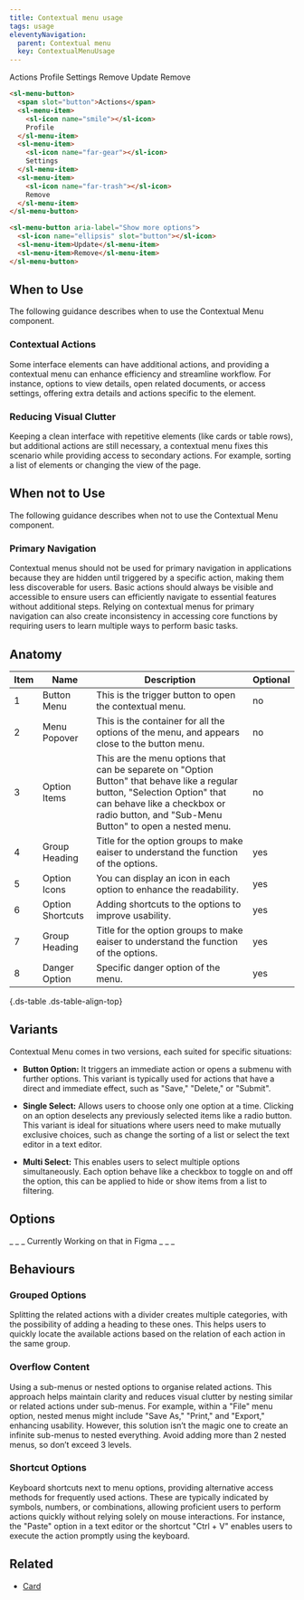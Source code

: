 ```yaml
---
title: Contextual menu usage
tags: usage
eleventyNavigation:
  parent: Contextual menu
  key: ContextualMenuUsage
---
```


<section class="no-heading">

<div class="ds-example" style="gap: 4rem;">

<sl-menu-button position="bottom">
  <span slot="button">Actions</span>
  <sl-menu-item><sl-icon name="smile"></sl-icon>Profile</sl-menu-item>
  <sl-menu-item><sl-icon name="far-gear"></sl-icon>Settings</sl-menu-item>
  <sl-menu-item><sl-icon name="far-trash"></sl-icon>Remove</sl-menu-item>
</sl-menu-button>

<sl-menu-button position="bottom-end" aria-label="Show more options">
  <sl-icon name="ellipsis" slot="button"></sl-icon>
  <sl-menu-item>Update</sl-menu-item>
  <sl-menu-item>Remove</sl-menu-item>
</sl-menu-button>

</div>

<div class="ds-code">

  ```html
  <sl-menu-button>
    <span slot="button">Actions</span>
    <sl-menu-item>
      <sl-icon name="smile"></sl-icon>
      Profile
    </sl-menu-item>
    <sl-menu-item>
      <sl-icon name="far-gear"></sl-icon>
      Settings
    </sl-menu-item>
    <sl-menu-item>
      <sl-icon name="far-trash"></sl-icon>
      Remove
    </sl-menu-item>
  </sl-menu-button>
  
  <sl-menu-button aria-label="Show more options">
    <sl-icon name="ellipsis" slot="button"></sl-icon>
    <sl-menu-item>Update</sl-menu-item>
    <sl-menu-item>Remove</sl-menu-item>
  </sl-menu-button>
  ```

</div>

</section>

<section>

## When to Use
The following guidance describes when to use the Contextual Menu component.

### Contextual Actions
Some interface elements can have additional actions, and providing a contextual menu can enhance efficiency and streamline workflow. For instance, options to view details, open related documents, or access settings, offering extra details and actions specific to the element.

### Reducing Visual Clutter
Keeping a clean interface with repetitive elements (like cards or table rows), but additional actions are still necessary, a contextual menu fixes this scenario while providing access to secondary actions. For example, sorting a list of elements or changing the view of the page.

</section>


<section>

## When not to Use
The following guidance describes when not to use the Contextual Menu component.

### Primary Navigation
Contextual menus should not be used for primary navigation in applications because they are hidden until triggered by a specific action, making them less discoverable for users. Basic actions should always be visible and accessible to ensure users can efficiently navigate to essential features without additional steps. Relying on contextual menus for primary navigation can also create inconsistency in accessing core functions by requiring users to learn multiple ways to perform basic tasks.

</section>


<section>

## Anatomy

|Item|Name| Description | Optional|
|-|-|-|-|
|1|Button Menu|This is the trigger button to open the contextual menu. |no|
|2|Menu Popover |This is the container for all the options of the menu, and appears close to the button menu. |no|
|3|Option Items | This are the menu options that can be separete on "Option Button" that behave like a regular button, "Selection Option" that can behave like a checkbox or radio button, and "Sub-Menu Button" to open a nested menu. |no|
|4|Group Heading |Title for the option groups to make eaiser to understand the function of the options. |yes|
|5|Option Icons |You can display an icon in each option to enhance the readability. |yes|
|6|Option Shortcuts |Adding shortcuts to the options to improve usability. |yes|
|7|Group Heading |Title for the option groups to make eaiser to understand the function of the options. |yes|
|8|Danger Option |Specific danger option of the menu. |yes|

{.ds-table .ds-table-align-top}

</section>


<section>

## Variants
Contextual Menu comes in two versions, each suited for specific situations:

  - **Button Option:** It triggers an immediate action or opens a submenu with further options. This variant is typically used for actions that have a direct and immediate effect, such as "Save," "Delete," or "Submit".

  - **Single Select:** Allows users to choose only one option at a time. Clicking on an option deselects any previously selected items like a radio button. This variant is ideal for situations where users need to make mutually exclusive choices, such as change the sorting of a list or select the text editor in a text editor.

  - **Multi Select:** This enables users to select multiple options simultaneously. Each option behave like a checkbox to toggle on and off the option, this can be applied to hide or show items from a list to filtering.

</section>


<section>

## Options

_ _ _ Currently Working on that in Figma _ _ _ 

</section>


<section>

## Behaviours

### Grouped Options
Splitting the related actions with a divider creates multiple categories, with the possibility of adding a heading to these ones. This helps users to quickly locate the available actions based on the relation of each action in the same group.

### Overflow Content
Using a sub-menus or nested options to organise related actions. This approach helps maintain clarity and reduces visual clutter by nesting similar or related actions under sub-menus. For example, within a "File" menu option, nested menus might include "Save As," "Print," and "Export," enhancing usability. However, this solution isn’t the magic one to create an infinite sub-menus to nested everything. Avoid adding more than 2 nested menus, so don’t exceed 3 levels.

### Shortcut Options
Keyboard shortcuts next to menu options, providing alternative access methods for frequently used actions. These are typically indicated by symbols, numbers, or combinations, allowing proficient users to perform actions quickly without relying solely on mouse interactions. For instance, the "Paste" option in a text editor or the shortcut "Ctrl + V" enables users to execute the action promptly using the keyboard.

</section>


<section>

## Related

- [Card](/categories/components/Card/usage)

</section>